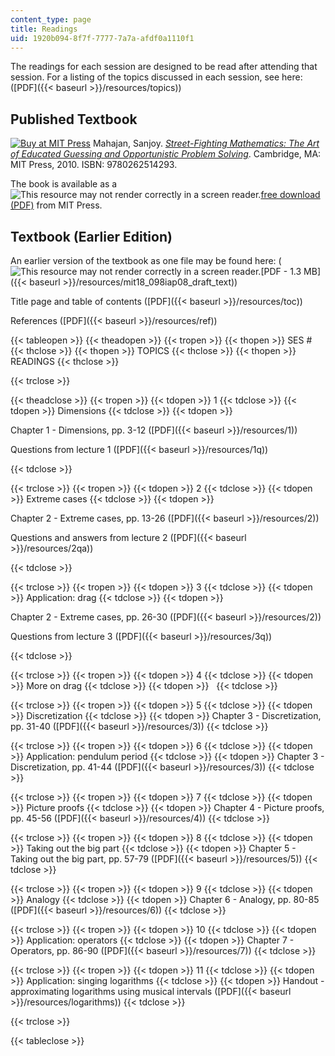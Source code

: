 ```yaml
---
content_type: page
title: Readings
uid: 1920b094-8f7f-7777-7a7a-afdf0a1110f1
---
```


The readings for each session are designed to be read after attending that session. For a listing of the topics discussed in each session, see here: ([PDF]({{< baseurl >}}/resources/topics))

Published Textbook
------------------

[![Buy at MIT Press](/images/mp_logo.gif)](https://mitpress.mit.edu/9780262514293) Mahajan, Sanjoy. [_Street-Fighting Mathematics: The Art of Educated Guessing and Opportunistic Problem Solving_](https://mitpress.mit.edu/9780262514293). Cambridge, MA: MIT Press, 2010. ISBN: 9780262514293.

The book is available as a ![This resource may not render correctly in a screen reader.](/images/inacessible.gif)[free download (PDF)](https://www.dropbox.com/s/722rlvrwy9l9w73/7728.pdf?dl=0) from MIT Press.

Textbook (Earlier Edition)
--------------------------

An earlier version of the textbook as one file may be found here: (![This resource may not render correctly in a screen reader.](/images/inacessible.gif)[PDF - 1.3 MB]({{< baseurl >}}/resources/mit18_098iap08_draft_text))

Title page and table of contents ([PDF]({{< baseurl >}}/resources/toc))

References ([PDF]({{< baseurl >}}/resources/ref))

{{< tableopen >}}
{{< theadopen >}}
{{< tropen >}}
{{< thopen >}}
SES #
{{< thclose >}}
{{< thopen >}}
TOPICS
{{< thclose >}}
{{< thopen >}}
READINGS
{{< thclose >}}

{{< trclose >}}

{{< theadclose >}}
{{< tropen >}}
{{< tdopen >}}
1
{{< tdclose >}}
{{< tdopen >}}
Dimensions
{{< tdclose >}}
{{< tdopen >}}


Chapter 1 - Dimensions, pp. 3-12 ([PDF]({{< baseurl >}}/resources/1))

Questions from lecture 1 ([PDF]({{< baseurl >}}/resources/1q))


{{< tdclose >}}

{{< trclose >}}
{{< tropen >}}
{{< tdopen >}}
2
{{< tdclose >}}
{{< tdopen >}}
Extreme cases
{{< tdclose >}}
{{< tdopen >}}


Chapter 2 - Extreme cases, pp. 13-26 ([PDF]({{< baseurl >}}/resources/2))

Questions and answers from lecture 2 ([PDF]({{< baseurl >}}/resources/2qa))


{{< tdclose >}}

{{< trclose >}}
{{< tropen >}}
{{< tdopen >}}
3
{{< tdclose >}}
{{< tdopen >}}
Application: drag
{{< tdclose >}}
{{< tdopen >}}


Chapter 2 - Extreme cases, pp. 26-30 ([PDF]({{< baseurl >}}/resources/2))

Questions from lecture 3 ([PDF]({{< baseurl >}}/resources/3q))


{{< tdclose >}}

{{< trclose >}}
{{< tropen >}}
{{< tdopen >}}
4
{{< tdclose >}}
{{< tdopen >}}
More on drag
{{< tdclose >}}
{{< tdopen >}}
 
{{< tdclose >}}

{{< trclose >}}
{{< tropen >}}
{{< tdopen >}}
5
{{< tdclose >}}
{{< tdopen >}}
Discretization
{{< tdclose >}}
{{< tdopen >}}
Chapter 3 - Discretization, pp. 31-40 ([PDF]({{< baseurl >}}/resources/3))
{{< tdclose >}}

{{< trclose >}}
{{< tropen >}}
{{< tdopen >}}
6
{{< tdclose >}}
{{< tdopen >}}
Application: pendulum period
{{< tdclose >}}
{{< tdopen >}}
Chapter 3 - Discretization, pp. 41-44 ([PDF]({{< baseurl >}}/resources/3))
{{< tdclose >}}

{{< trclose >}}
{{< tropen >}}
{{< tdopen >}}
7
{{< tdclose >}}
{{< tdopen >}}
Picture proofs
{{< tdclose >}}
{{< tdopen >}}
Chapter 4 - Picture proofs, pp. 45-56 ([PDF]({{< baseurl >}}/resources/4))
{{< tdclose >}}

{{< trclose >}}
{{< tropen >}}
{{< tdopen >}}
8
{{< tdclose >}}
{{< tdopen >}}
Taking out the big part
{{< tdclose >}}
{{< tdopen >}}
Chapter 5 - Taking out the big part, pp. 57-79 ([PDF]({{< baseurl >}}/resources/5))
{{< tdclose >}}

{{< trclose >}}
{{< tropen >}}
{{< tdopen >}}
9
{{< tdclose >}}
{{< tdopen >}}
Analogy
{{< tdclose >}}
{{< tdopen >}}
Chapter 6 - Analogy, pp. 80-85 ([PDF]({{< baseurl >}}/resources/6))
{{< tdclose >}}

{{< trclose >}}
{{< tropen >}}
{{< tdopen >}}
10
{{< tdclose >}}
{{< tdopen >}}
Application: operators
{{< tdclose >}}
{{< tdopen >}}
Chapter 7 - Operators, pp. 86-90 ([PDF]({{< baseurl >}}/resources/7))
{{< tdclose >}}

{{< trclose >}}
{{< tropen >}}
{{< tdopen >}}
11
{{< tdclose >}}
{{< tdopen >}}
Application: singing logarithms
{{< tdclose >}}
{{< tdopen >}}
Handout - approximating logarithms using musical intervals ([PDF]({{< baseurl >}}/resources/logarithms))
{{< tdclose >}}

{{< trclose >}}

{{< tableclose >}}